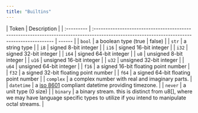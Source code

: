```yaml
---
title: "Builtins"
---
```


| Token      | Description                                                                                                                                  |
| :--------- | :------------------------------------------------------------------------------------------------------------------------------------------- | ------ |
| `bool`     | a boolean type (true                                                                                                                         | false) |
| `str`      | a string type                                                                                                                                |
| `i8`       | signed 8-bit integer                                                                                                                         |
| `i16`      | signed 16-bit integer                                                                                                                        |
| `i32`      | signed 32-bit integer                                                                                                                        |
| `i64`      | signed 64-bit integer                                                                                                                        |
| `u8`       | unsigned 8-bit integer                                                                                                                       |
| `u16`      | unsigned 16-bit integer                                                                                                                      |
| `u32`      | unsigned 32-bit integer                                                                                                                      |
| `u64`      | unsigned 64-bit integer                                                                                                                      |
| `f16`      | a signed 16-bit floating point number                                                                                                        |
| `f32`      | a signed 32-bit floating point number                                                                                                        |
| `f64`      | a signed 64-bit floating point number                                                                                                        |
| `complex`  | a complex number with real and imaginary parts.                                                                                              |
| `datetime` | a [iso 8601](https://en.wikipedia.org/wiki/ISO_8601) compliant datetime providing timezone.                                                  |
| `never`    | a unit type (0 size)                                                                                                                         |
| `binary`   | a binary stream. this is distinct from u8[], where we may have language specific types to utilize if you intend to manipulate octal streams. |
